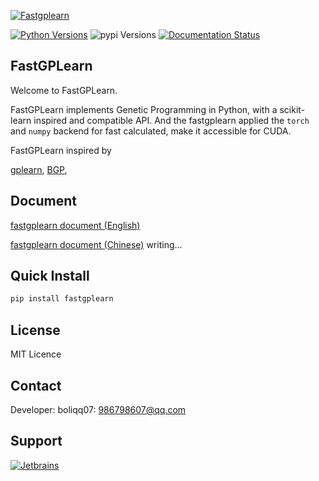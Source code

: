 [![Fastgplearn](./img.jpg)](https://gitee.com/boliqq07/fastgplearn)


[![Python Versions](https://img.shields.io/pypi/pyversions/fastgplearn.svg)](https://pypi.org/project/fastgplearn/)
![pypi Versions](https://badge.fury.io/py/fastgplearn.svg)
[![Documentation Status](https://readthedocs.org/projects/fastgplearn-en/badge/?version=latest)](https://fastgplearn-en.readthedocs.io/en/latest/?badge=latest)

FastGPLearn
------------------------
Welcome to FastGPLearn.

FastGPLearn implements Genetic Programming in Python, with a scikit-learn inspired and compatible API.
And the fastgplearn applied the `torch` and `numpy` backend for fast calculated, make it accessible for CUDA.

FastGPLearn inspired by

[gplearn](https://gplearn.readthedocs.io/en/stable/intro.html),
[BGP](https://bgp.readthedocs.io/en/latest/index.html),


Document
----------------------
[fastgplearn document (English)](https://fastgplearn.readthedocs.io/en/latest/)

[fastgplearn document (Chinese)](https://fastgplearn.readthedocs.io/en/latest/) 
writing...


Quick Install
----------------------

```bash
pip install fastgplearn
```

License
----------------------
MIT Licence

Contact
----------------------
Developer: boliqq07: 986798607@qq.com

Support
----------------------
[![Jetbrains](./jetbrains.svg)](https://jb.gg/OpenSource)



